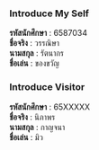 ### Introduce My Self
**รหัสนักศึกษา**  : 6587034<br>
**ชื่อจริง** : วรรณิษา<br>
**นามสกุล** : รัตนากร<br>
**ชื่อเล่น** : ของขวัญ<br>

### Introduce Visitor
**รหัสนักศึกษา**  : 65XXXXX<br>
**ชื่อจริง** : นิภาพร<br>
**นามสกุล** : กาญจนา<br>
**ชื่อเล่น** : มิว<br>